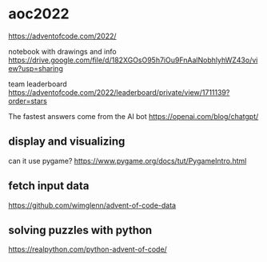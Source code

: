 # aoc2022
https://adventofcode.com/2022/

notebook with drawings and info
https://drive.google.com/file/d/182XGOsO95h7iOu9FnAalNobhlyhWZ43o/view?usp=sharing

team leaderboard
https://adventofcode.com/2022/leaderboard/private/view/1711139?order=stars

The fastest answers come from the AI bot
https://openai.com/blog/chatgpt/

## display and visualizing
can it use pygame? https://www.pygame.org/docs/tut/PygameIntro.html

## fetch input data
https://github.com/wimglenn/advent-of-code-data

## solving puzzles with python
https://realpython.com/python-advent-of-code/
